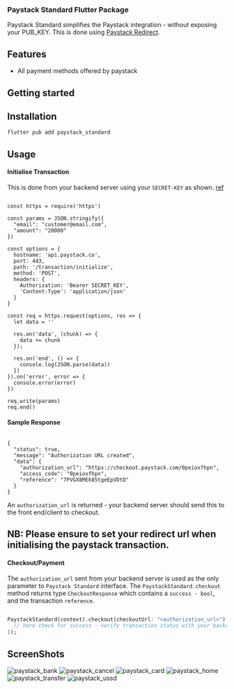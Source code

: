 
### Paystack Standard Flutter Package
Paystack Standard simplifies the  Paystack integration - without exposing your PUB_KEY.
This is done using [Paystack Redirect](https://paystack.com/docs/payments/accept-payments/#redirect).

## Features
- All payment methods offered by paystack

## Getting started
## Installation
```dart
flutter pub add paystack_standard
```
## Usage
#### Initialise Transaction
This is done from your backend server using your `SECRET-KEY` as shown. [ref](https://paystack.com/docs/api/transaction/#initialize)

```node

const https = require('https')

const params = JSON.stringify({
  "email": "customer@email.com",
  "amount": "20000"
})

const options = {
  hostname: 'api.paystack.co',
  port: 443,
  path: '/transaction/initialize',
  method: 'POST',
  headers: {
    Authorization: 'Bearer SECRET_KEY',
    'Content-Type': 'application/json'
  }
}

const req = https.request(options, res => {
  let data = ''

  res.on('data', (chunk) => {
    data += chunk
  });

  res.on('end', () => {
    console.log(JSON.parse(data))
  })
}).on('error', error => {
  console.error(error)
})

req.write(params)
req.end()
```

#### Sample Response
```node

{
  "status": true,
  "message": "Authorization URL created",
  "data": {
    "authorization_url": "https://checkout.paystack.com/0peioxfhpn",
    "access_code": "0peioxfhpn",
    "reference": "7PVGX8MEk85tgeEpVDtD"
  }
}

```

An `authorization_url` is returned - your backend server should send this to the front end/client to checkout.

## NB: Please ensure to set your redirect url when initialising the paystack transaction.

#### Checkout/Payment
The `authorization_url` sent from your backend server is used as the only parameter to `Paystack Standard` interface.
The `PaystackStandard.checkout` method returns type `CheckoutResponse` which contains a `success - bool`, and the transaction `reference`.

```dart

PaystackStandard(context).checkout(checkoutUrl: "<authorization_url>").then((response){
  // here check for success - verify transaction status with your backend server
});

```

## ScreenShots
![paystack_bank](https://github.com/sunday-okpoluaefe/paystack_standard/assets/63934292/54991b9f-3a77-4965-97c8-621ef6dbeb52)
![paystack_cancel](https://github.com/sunday-okpoluaefe/paystack_standard/assets/63934292/bc681e57-d3f6-4e6d-9d1f-26929fb611b2)
![paystack_card](https://github.com/sunday-okpoluaefe/paystack_standard/assets/63934292/b2a87c96-4e26-4a87-86bc-2fda63d840fd)
![paystack_home](https://github.com/sunday-okpoluaefe/paystack_standard/assets/63934292/6beb7c7a-2167-47ec-9265-9467e599d172)
![paystack_transfer](https://github.com/sunday-okpoluaefe/paystack_standard/assets/63934292/ee470895-dbc1-4b20-8dc6-11306fcb0d8b)
![paystack_ussd](https://github.com/sunday-okpoluaefe/paystack_standard/assets/63934292/b51d485c-3796-439e-8ff8-37214c96ffc0)

